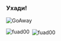 ### Ухади!
![GoAway](https://img.devrant.com/devrant/rant/r_1648752_dQYUS.gif)


<p><img align="left" src="https://github-readme-stats.vercel.app/api/top-langs/?username=fuad00&layout=compact" alt="fuad00" /></p>

<p>&nbsp;<img align="center" src="https://github-readme-stats.vercel.app/api?username=fuad00&show_icons=true" alt="fuad00" /></p>

<!--
**fuad00/fuad00** is a ✨ _special_ ✨ repository because its `README.md` (this file) appears on your GitHub profile.

Here are some ideas to get you started:

- 🔭 I’m currently working on ...
- 🌱 I’m currently learning ...
- 👯 I’m looking to collaborate on ...
- 🤔 I’m looking for help with ...
- 💬 Ask me about ...
- 📫 How to reach me: ...
- 😄 Pronouns: ...
- ⚡ Fun fact: ...
-->

